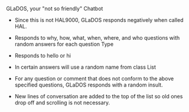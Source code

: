 



GLaDOS, your "not so friendly" Chatbot

* Since this is not HAL9000, GLaDOS responds negatively when called HAL.
* Responds to why, how, what, when, where, and who questions with random answers for each question Type
* Responds to hello or hi
* In certain answers will use a random name from class List
* For any question or comment that does not conform to the above specified questions, GLaDOS responds with a random insult.

* New lines of conversation are added to the top of the list so old ones drop off and scrolling is not necessary.
